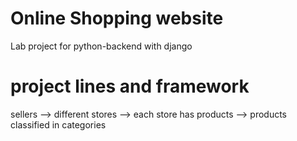 # Online Shopping website

Lab project for python-backend with django

# project lines and framework

sellers --> different stores --> each store has products --> products classified in categories
